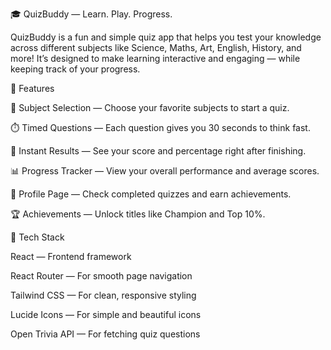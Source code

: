 🎓 QuizBuddy — Learn. Play. Progress.

QuizBuddy is a fun and simple quiz app that helps you test your knowledge across different subjects like Science, Maths, Art, English, History, and more!
It’s designed to make learning interactive and engaging — while keeping track of your progress.

🚀 Features

🧠 Subject Selection — Choose your favorite subjects to start a quiz.

⏱️ Timed Questions — Each question gives you 30 seconds to think fast.

🏁 Instant Results — See your score and percentage right after finishing.

📊 Progress Tracker — View your overall performance and average scores.

👤 Profile Page — Check completed quizzes and earn achievements.

🏆 Achievements — Unlock titles like Champion and Top 10%.




🧩 Tech Stack

React — Frontend framework

React Router — For smooth page navigation

Tailwind CSS — For clean, responsive styling

Lucide Icons — For simple and beautiful icons

Open Trivia API — For fetching quiz questions
